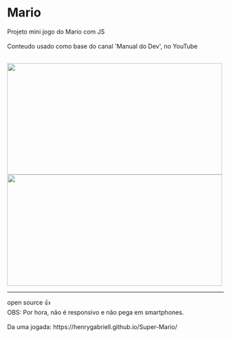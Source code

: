 # Mario
  
Projeto mini jogo do Mario com JS
<br>
<br>
Conteudo usado como base do canal 'Manual do Dev', no YouTube

<br>
<img align="center" height="260" width="500" src="https://user-images.githubusercontent.com/96191361/178006807-bb4a038d-6edf-45af-9b65-c600a6e9202e.png">
<img align="center" height="260" width="500" src="https://user-images.githubusercontent.com/96191361/178006983-1b5e69ee-f99d-4143-907a-5c4e4727b974.png">
<hr>
open source 👍
<br>
OBS: Por hora, não é responsivo e não pega em smartphones.
<br>
<br>
Da uma jogada:  https://henrygabriell.github.io/Super-Mario/
